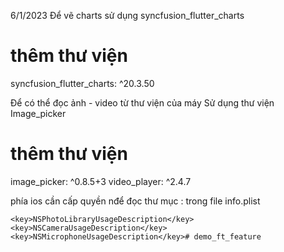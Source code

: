 

6/1/2023
Để vẽ charts sử dụng syncfusion_flutter_charts
 # thêm thư viện 
 syncfusion_flutter_charts: ^20.3.50

Để có thể đọc ảnh - video từ thư viện của máy Sử dụng thư viện Image_picker

 # thêm thư viện
  image_picker: ^0.8.5+3
  video_player: ^2.4.7

phía ios cần cấp quyền nđể đọc thư mục : trong file info.plist

	<key>NSPhotoLibraryUsageDescription</key>
	<key>NSCameraUsageDescription</key>
	<key>NSMicrophoneUsageDescription</key># demo_ft_feature
